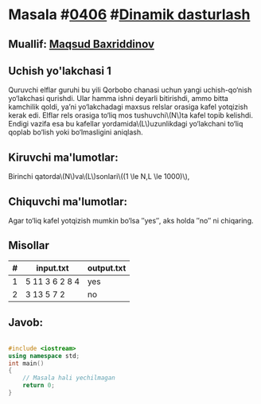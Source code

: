 
<h1>Masala #<a href="https://robocontest.uz/tasks/0406">0406</a> #<a href="https://robocontest.uz/tasks?category=3">Dinamik dasturlash</a></h1>
<h2> Muallif: <a href="https://robocontest.uz/profile/mbi">Maqsud Baxriddinov</a></h2>
<h2>Uchish yo'lakchasi 1</h2>
<p>Quruvchi elflar guruhi bu yili Qorbobo chanasi uchun yangi uchish-qo‘nish yo‘lakchasi qurishdi. Ular hamma ishni deyarli bitirishdi, ammo bitta kamchilik qoldi, ya’ni yo‘lakchadagi maxsus relslar orasiga kafel yotqizish kerak edi. Elflar rels orasiga to‘liq mos tushuvchi\(N\)ta kafel topib kelishdi. Endigi vazifa esa bu kafellar yordamida\(L\)uzunlikdagi yo‘lakchani to‘liq qoplab bo‘lish yoki bo‘lmasligini aniqlash.
</p>
<h2>Kiruvchi ma'lumotlar:</h2>
<p>Birinchi qatorda\(N\)va\(L\)sonlari\((1 \le N,L \le 1000)\),</p>
<h2>Chiquvchi ma'lumotlar:</h2>
<p>Agar to‘liq kafel yotqizish mumkin bo‘lsa ″yes″, aks holda ″no″ ni chiqaring.</p>
<h2>Misollar</h2>
<table>
    <thead>
        <tr>
            <th>#</th>
            <th>input.txt</th>
            <th>output.txt</th>
        </tr>
    </thead>
    <tbody>
            <tr>
                <td>1</td>
                <td>5 11
3 6 2 8 4</td>
                <td>yes</td>
            </tr>
            <tr>
                <td>2</td>
                <td>3 13
5 7 2</td>
                <td>no</td>
            </tr>
    </tbody>
    </table>
    
<h2>Javob:</h2>

######
```cpp
#include <iostream>
using namespace std;
int main()
{
    // Masala hali yechilmagan
    return 0;
}
```
